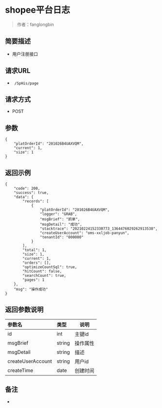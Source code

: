 # shopee平台日志

> 作者：fanglongbin

## 简要描述

- 用户注册接口

## 请求URL
- ` /SpHis/page`
  
## 请求方式
- POST 

## 参数
``` 
{
    "platOrderId": "201026B4UAXVQM",
    "current": 1,
    "size": 1
}
``` 


## 返回示例 

``` 
{
    "code": 200,
    "success": true,
    "data": {
        "records": [
            {
                "platOrderId": "201026B4UAXVQM",
                "logger": "GRAB",
                "msgBrief": "抓单",
                "msgDetail": "成功",
                "stacktrace": "20210224152330773_1364476029262913538",
                "createUserAccount": "oms-xxljob-panyun",
                "tenantId": "000000"
            }
        ],
        "total": 1,
        "size": 1,
        "current": 1,
        "orders": [],
        "optimizeCountSql": true,
        "hitCount": false,
        "searchCount": true,
        "pages": 1
    },
    "msg": "操作成功"
}
```

## 返回参数说明 

|参数名|类型|说明|
|:-----  |:-----|-----                           |
|id |int   |主键id  |
|msgBrief |string   |操作属性 |
|msgDetail |string   |描述  |
|createUserAccount |string   | 用户id |
|createTime |date   | 创建时间 |

## 备注 

-